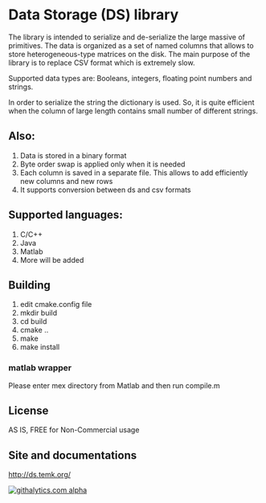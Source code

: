 # Data Storage (DS) library


The library is intended to serialize and de-serialize the large massive of primitives.
The data is organized as a set of named columns that allows to store heterogeneous-type matrices on the disk.
The main purpose of the library is to replace CSV format which is extremely slow.


Supported data types are: Booleans, integers, floating point numbers and strings.

In order to serialize the string the dictionary is used.
So, it is quite efficient when the column of large length contains small number of different strings.


## Also:
 1. Data is stored in a binary format
 2. Byte order swap is applied only when it is needed
 3. Each column is saved in a separate file. This allows to add efficiently new columns and new rows
 4. It supports conversion between ds and csv formats

## Supported languages:

 1. C/C++
 2. Java
 3. Matlab
 4. More will be added


## Building

 1. edit cmake.config file
 2. mkdir build
 3. cd build
 4. cmake .. 
 5. make 
 6. make install

### matlab wrapper
Please enter mex directory from Matlab and then run compile.m

## License
AS IS, FREE for Non-Commercial usage


## Site and documentations
http://ds.temk.org/


[![githalytics.com alpha](https://cruel-carlota.pagodabox.com/2123e41a0d307e62b6d53e7a38054725 "githalytics.com")](http://githalytics.com/temk/ds)

